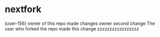 # nextfork
(user-156) owner of this repo made changes
owner second change
The user who forked the repo made this change
zzzzzzzzzzzzzzzzz
